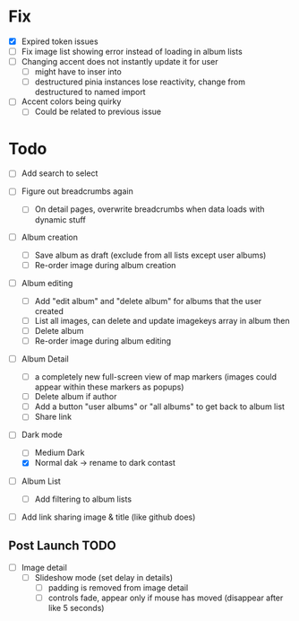 # Fix

- [x] Expired token issues
- [ ] Fix image list showing error instead of loading in album lists
- [ ] Changing accent does not instantly update it for user
  - [ ] might have to inser into
  - [ ] destructured pinia instances lose reactivity, change from destructured to named import
- [ ] Accent colors being quirky
  - [ ] Could be related to previous issue

# Todo

- [ ] Add search to select

- [ ] Figure out breadcrumbs again

  - [ ] On detail pages, overwrite breadcrumbs when data loads with dynamic stuff

- [ ] Album creation

  - [ ] Save album as draft (exclude from all lists except user albums)
  - [ ] Re-order image during album creation

- [ ] Album editing

  - [ ] Add "edit album" and "delete album" for albums that the user created
  - [ ] List all images, can delete and update imagekeys array in album then
  - [ ] Delete album
  - [ ] Re-order image during album editing

- [ ] Album Detail

  - [ ] a completely new full-screen view of map markers (images could appear within these markers as popups)
  - [ ] Delete album if author
  - [ ] Add a button "user albums" or "all albums" to get back to album list
  - [ ] Share link

- [ ] Dark mode

  - [ ] Medium Dark
  - [x] Normal dak -> rename to dark contast

- [ ] Album List

  - [ ] Add filtering to album lists

- [ ] Add link sharing image & title (like github does)

## Post Launch TODO

- [ ] Image detail
  - [ ] Slideshow mode (set delay in details)
    - [ ] padding is removed from image detail
    - [ ] controls fade, appear only if mouse has moved (disappear after like 5 seconds)
